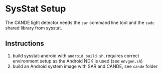# SysStat Setup

The CANDE light detector needs the `sar` command line tool and the `sadc`
shared library from sysstat.

## Instructions

1. build sysstat-android with `android_build.sh`, requires correct
   environment setup as the Android NDK is used (see `envgen.sh`)
2. build an Android system image with SAR and CANDE, see `cande` folder

